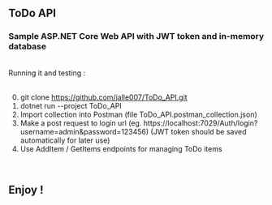 ## ToDo API

### Sample ASP.NET Core Web API with JWT token and in-memory database
<br />
Running it and testing :
<br /><br />

0. git clone https://github.com/jalle007/ToDo_API.git
1. dotnet run --project ToDo_API
2. Import collection into Postman (file ToDo_API.postman_collection.json)
3. Make a post request to login url (eg. https://localhost:7029/Auth/login?username=admin&password=123456)
	(JWT token should be saved automatically for later use)
4. Use AddItem / GetItems endpoints for managing ToDo items

<br />

## Enjoy !



